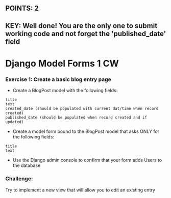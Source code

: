 ## POINTS: 2
## KEY: Well done! You are the only one to submit working code and not forget the 'published_date' field 
# Django Model Forms 1 CW

### Exercise 1: Create a basic blog entry page
* Create a BlogPost model with the following fields:
```
title
text
created_date (should be populated with current dat/time when record created)
published_date (should be populated when record created and if updated)
```
* Create a model form bound to the BlogPost model that asks ONLY for the following fields:
```
title
text
```
* Use the Django admin console to confirm that your form adds Users to the database

### Challenge:
Try to implement a new view that will allow you to edit an existing entry

